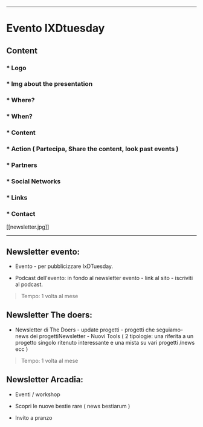 ***

# Evento IXDtuesday
## Content

### * Logo
### * Img about the presentation
### * Where?
### * When?
### * Content
### * Action ( Partecipa, Share the content, look past events )

### * Partners
### * Social Networks
### * Links
### * Contact

[[newsletter.jpg]]


***

## Newsletter evento:

* Evento - per pubblicizzare IxDTuesday.

* Podcast dell'evento: in fondo al newsletter evento - link al sito - iscriviti al podcast.

> Tempo: 1 volta al mese

## Newsletter The doers:

* Newsletter di The Doers - update progetti - progetti che seguiamo- news dei progettiNewsletter - Nuovi Tools 
( 2 tipologie: una riferita a un progetto singolo ritenuto interessante e una mista su vari progetti /news ecc )

> Tempo: 1 volta al mese


## Newsletter Arcadia:

* Eventi / workshop

* Scopri le nuove bestie rare ( news bestiarum )

* Invito a pranzo






